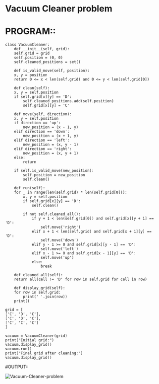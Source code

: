 # Vacuum Cleaner problem

# PROGRAM::

    class VacuumCleaner:
        def __init__(self, grid):
        self.grid = grid
        self.position = (0, 0)
        self.cleaned_positions = set()

        def is_valid_move(self, position):
        x, y = position
        return 0 <= x < len(self.grid) and 0 <= y < len(self.grid[0])

        def clean(self):
        x, y = self.position
        if self.grid[x][y] == 'D':
            self.cleaned_positions.add(self.position)
            self.grid[x][y] = 'C'

        def move(self, direction):
        x, y = self.position
        if direction == 'up':
            new_position = (x - 1, y)
        elif direction == 'down':
            new_position = (x + 1, y)
        elif direction == 'left':
            new_position = (x, y - 1)
        elif direction == 'right':
            new_position = (x, y + 1)
        else:
            return

        if self.is_valid_move(new_position):
            self.position = new_position
            self.clean()

        def run(self):
        for _ in range(len(self.grid) * len(self.grid[0])):
            x, y = self.position
            if self.grid[x][y] == 'D':
                self.clean()
            
            if not self.cleaned_all():
                if y + 1 < len(self.grid[0]) and self.grid[x][y + 1] == 'D':
                    self.move('right')
                elif x + 1 < len(self.grid) and self.grid[x + 1][y] == 'D':
                    self.move('down')
                elif y - 1 >= 0 and self.grid[x][y - 1] == 'D':
                    self.move('left')
                elif x - 1 >= 0 and self.grid[x - 1][y] == 'D':
                    self.move('up')
                else:
                    break

        def cleaned_all(self):
        return all(cell != 'D' for row in self.grid for cell in row)

        def display_grid(self):
        for row in self.grid:
            print(' '.join(row))
        print()

    grid = [
    ['C', 'D', 'C'],
    ['C', 'D', 'C'],
    ['C', 'C', 'C']
    ]

    vacuum = VacuumCleaner(grid)
    print("Initial grid:")
    vacuum.display_grid()
    vacuum.run()
    print("Final grid after cleaning:")
    vacuum.display_grid()

#OUTPUT::

![Vacuum-Cleaner-problem](https://github.com/user-attachments/assets/002d316f-3a0a-4659-9a47-8bd67d80d930)
